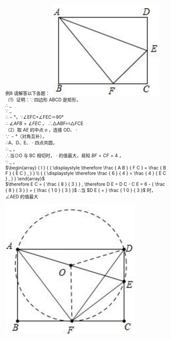 例8 请解答以下各题：
![](<../../qs_image_DB/专题2-3_八种隐圆类最值问题，圆来如此简单（解析版）/6223d140553ebc838c218491fd87503dde21125e4c73ddd00d445191a25b0cc0.jpg>)
（1）证明：∵四边形 ABCD 是矩形，  
∴ $\_$   
∵ $\_$   
∴ $-$ °，∵∠EFC+∠FEC＝90°  
∴ $\angle A F B = \angle F E C$ ， ∴△ABF∽△FCE  
（2）取 $A E$ 的中点 $o$ ，连接 OD、 $\cdot$   
∵ $-$ °（对角互补），  
∴A、D、E、 $\cdot$ 四点共圆，  
∴ $\_$ ，  
∴当⊙O 与 BC 相切时， $\cdot$ 的值最大，易知 $B F { = } C F { = } 4$ ，  
∵ $\_$ ，  
$\begin{array} { l } { { \displaystyle \therefore \frac { A B } { F C } = \frac { B F } { E C } , } } \\ { { \displaystyle \therefore \frac { 6 } { 4 } = \frac { 4 } { E C } , } } \end{array}$   
$\therefore E C = { \frac { 8 } { 3 } } , \therefore D E = D C - C E = 6 - { \frac { 8 } { 3 } } = { \frac { 1 0 } { 3 } }$ ∴当 $D E { = } \frac { 1 0 } { 3 }$ 时，∠AED 的值最大

![](<../../qs_image_DB/专题2-3_八种隐圆类最值问题，圆来如此简单（解析版）/dc9bcae291715908fc0efa01384bb2585ff7c79791b400714c2abfb6b72fa349.jpg>)
